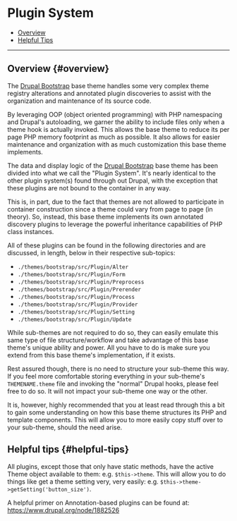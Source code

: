 <!-- @file Documents the Plugin System for the Drupal Bootstrap base theme. -->
<!-- @defgroup -->
<!-- @ingroup -->

# Plugin System

- [Overview](#overview)
- [Helpful Tips](#helpful-tips)

---

## Overview {#overview}

The [Drupal Bootstrap] base theme handles some very complex theme registry alterations and annotated plugin discoveries
to assist with the organization and maintenance of its source code.

By leveraging OOP (object oriented programming) with PHP namespacing and Drupal's autoloading, we garner the ability to
include files only when a theme hook is actually invoked. This allows the base theme to reduce its per page PHP memory
footprint as much as possible. It also allows for easier maintenance and organization with as much customization this
base theme implements.

The data and display logic of the [Drupal Bootstrap] base theme has been divided into what we call the "Plugin System".
It's nearly identical to the other plugin system(s) found through out Drupal, with the exception that these plugins are
not bound to the container in any way.

This is, in part, due to the fact that themes are not allowed to participate in container construction since a theme
could vary from page to page (in theory). So, instead, this base theme implements its own annotated discovery plugins to
leverage the powerful inheritance capabilities of PHP class instances.

All of these plugins can be found in the following directories and are discussed, in length, below in their respective
sub-topics:

- `./themes/bootstrap/src/Plugin/Alter`
- `./themes/bootstrap/src/Plugin/Form`
- `./themes/bootstrap/src/Plugin/Preprocess`
- `./themes/bootstrap/src/Plugin/Prerender`
- `./themes/bootstrap/src/Plugin/Process`
- `./themes/bootstrap/src/Plugin/Provider`
- `./themes/bootstrap/src/Plugin/Setting`
- `./themes/bootstrap/src/Plugin/Update`

While sub-themes are not required to do so, they can easily emulate this same type of file structure/workflow and take
advantage of this base theme's unique ability and power. All you have to do is make sure you extend from this base
theme's implementation, if it exists.

Rest assured though, there is no need to structure your sub-theme this way. If you feel more comfortable storing
everything in your sub-theme's
`THEMENAME.theme` file and invoking the "normal" Drupal hooks, please feel free to do so. It will not impact your
sub-theme one way or the other.

It is, however, highly recommended that you at least read through this a bit to gain some understanding on how this base
theme structures its PHP and template components. This will allow you to more easily copy stuff over to your sub-theme,
should the need arise.

## Helpful tips {#helpful-tips}

All plugins, except those that only have static methods, have the active Theme object available to them:
e.g. `$this->theme`. This will allow you to do things like get a theme setting very, very easily: e.g.
`$this->theme->getSetting('button_size')`.

A helpful primer on Annotation-based plugins can be found at:
https://www.drupal.org/node/1882526

[Drupal Bootstrap]: https://www.drupal.org/project/bootstrap
